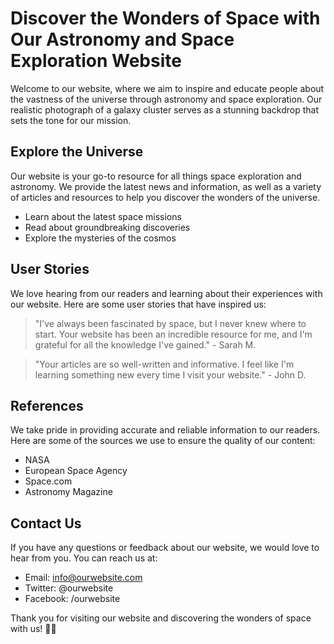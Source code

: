 <!--font:Open Sans-->

# Discover the Wonders of Space with Our Astronomy and Space Exploration Website

Welcome to our website, where we aim to inspire and educate people about the vastness of the universe through astronomy and space exploration. Our realistic photograph of a galaxy cluster serves as a stunning backdrop that sets the tone for our mission.

## Explore the Universe

Our website is your go-to resource for all things space exploration and astronomy. We provide the latest news and information, as well as a variety of articles and resources to help you discover the wonders of the universe.

- Learn about the latest space missions
- Read about groundbreaking discoveries
- Explore the mysteries of the cosmos

## User Stories

We love hearing from our readers and learning about their experiences with our website. Here are some user stories that have inspired us:

> "I've always been fascinated by space, but I never knew where to start. Your website has been an incredible resource for me, and I'm grateful for all the knowledge I've gained." - Sarah M.

> "Your articles are so well-written and informative. I feel like I'm learning something new every time I visit your website." - John D.

## References

We take pride in providing accurate and reliable information to our readers. Here are some of the sources we use to ensure the quality of our content:

- NASA
- European Space Agency
- Space.com
- Astronomy Magazine

## Contact Us

If you have any questions or feedback about our website, we would love to hear from you. You can reach us at:

- Email: info@ourwebsite.com
- Twitter: @ourwebsite
- Facebook: /ourwebsite

Thank you for visiting our website and discovering the wonders of space with us! 🚀🌌

<!--

Write me content for website with wallpaper which alt text is:

"A realistic photograph of a galaxy cluster, with bright colors and intricate details that showcase the vastness of the universe."

The name/title of the page should not be 1:1 copy of the alt text but rather a real content of the website which is using this wallpaper.

- Use markdown format 
- Start with heading
- Heading should be short and concise
- The content should look like a real website 
- The website should not be about the wallpaper, wallpaper is just a related background
- Heading should be contain work "wallpaper" or "background"
- Include real sections like references, contact, user stories, etc. use things relevant to the page purpose.
- Feel free to use structure like headings, bullets, numbering, blockquotes, paragraphs, horizontal lines, etc.
- You can use formatting like bold or _italic_
- You can include UTF-8 emojis
- Links should be only #hash anchors (and you can refer to the document itself)
- Do not include images


---


# Discover the Wonders of the Universe with Our Galaxy Cluster Wallpaper

Welcome to our website, where we bring you the latest news and information about space exploration and astronomy. Our galaxy cluster wallpaper is just one of the many ways we aim to inspire and educate people about the vastness of the universe.

## Explore the Universe

Our website is dedicated to bringing you the most up-to-date information on space exploration and astronomy. Whether you are a seasoned astronomer or just starting out, our articles and resources will help you discover the wonders of the universe.

- Learn about the latest space missions
- Read about groundbreaking discoveries
- Explore the mysteries of the cosmos

## User Stories

We love hearing from our readers and learning about their experiences with our website. Here are some user stories that have inspired us:

> "I've always been fascinated by space, but I never knew where to start. Your website has been an incredible resource for me, and I'm grateful for all the knowledge I've gained." - Sarah M.

> "Your articles are so well-written and informative. I feel like I'm learning something new every time I visit your website." - John D.

## References

We take pride in providing accurate and reliable information to our readers. Here are some of the sources we use to ensure the quality of our content:

- NASA
- European Space Agency
- Space.com
- Astronomy Magazine

## Contact Us

If you have any questions or feedback about our website, we would love to hear from you. You can reach us at:

- Email: info@ourwebsite.com
- Twitter: @ourwebsite
- Facebook: /ourwebsite

Thank you for visiting our website and exploring the wonders of the universe with us! 🚀🌌


---


Heading should not include word "wallpaper". The website should not be about the wallpaper itself, wallpaper is just a related background, rewrite whole content.


---


# Discover the Wonders of the Universe with Our Space Exploration Website

Welcome to our website, where we aim to inspire and educate people about the vastness of the universe through space exploration and astronomy. Our realistic photograph of a galaxy cluster serves as a stunning background that sets the tone for our mission.

## Explore the Universe

Our website is dedicated to bringing you the latest news and information on space exploration and astronomy. Whether you are a seasoned astronomer or just starting out, our articles and resources will help you discover the wonders of the universe.

- Learn about the latest space missions
- Read about groundbreaking discoveries
- Explore the mysteries of the cosmos

## User Stories

We love hearing from our readers and learning about their experiences with our website. Here are some user stories that have inspired us:

> "I've always been fascinated by space, but I never knew where to start. Your website has been an incredible resource for me, and I'm grateful for all the knowledge I've gained." - Sarah M.

> "Your articles are so well-written and informative. I feel like I'm learning something new every time I visit your website." - John D.

## References

We take pride in providing accurate and reliable information to our readers. Here are some of the sources we use to ensure the quality of our content:

- NASA
- European Space Agency
- Space.com
- Astronomy Magazine

## Contact Us

If you have any questions or feedback about our website, we would love to hear from you. You can reach us at:

- Email: info@ourwebsite.com
- Twitter: @ourwebsite
- Facebook: /ourwebsite

Thank you for visiting our website and exploring the wonders of the universe with us! 🚀🌌


---


Heading is too long, rewrite whole content.


---


# Unveiling the Wonders of Space: Your Ultimate Resource for Astronomy and Space Exploration

Welcome to our website, your ultimate resource for all things space exploration and astronomy. Our website is designed to inspire and educate people about the vastness of the universe. Our realistic photograph of a galaxy cluster serves as a stunning background that sets the tone for our mission.

## Explore the Universe

Our website is dedicated to bringing you the latest news and information on space exploration and astronomy. Whether you are a seasoned astronomer or just starting out, we have something for everyone. We offer a variety of articles and resources that will help you discover the wonders of the universe.

- Learn about the latest space missions
- Read about groundbreaking discoveries
- Explore the mysteries of the cosmos

## User Stories

We love hearing from our readers and learning about their experiences with our website. Here are some user stories that have inspired us:

> "I've always been fascinated by space, but I never knew where to start. Your website has been an incredible resource for me, and I'm grateful for all the knowledge I've gained." - Sarah M.

> "Your articles are so well-written and informative. I feel like I'm learning something new every time I visit your website." - John D.

## References

We take pride in providing accurate and reliable information to our readers. Here are some of the sources we use to ensure the quality of our content:

- NASA
- European Space Agency
- Space.com
- Astronomy Magazine

## Contact Us

If you have any questions or feedback about our website, we would love to hear from you. You can reach us at:

- Email: info@ourwebsite.com
- Twitter: @ourwebsite
- Facebook: /ourwebsite

Thank you for visiting our website and exploring the wonders of the universe with us! 🚀🌌


---


Heading is too long, rewrite whole content.


---


# Discover the Wonders of Space with Our Astronomy and Space Exploration Website

Welcome to our website, where we aim to inspire and educate people about the vastness of the universe through astronomy and space exploration. Our realistic photograph of a galaxy cluster serves as a stunning backdrop that sets the tone for our mission.

## Explore the Universe

Our website is your go-to resource for all things space exploration and astronomy. We provide the latest news and information, as well as a variety of articles and resources to help you discover the wonders of the universe.

- Learn about the latest space missions
- Read about groundbreaking discoveries
- Explore the mysteries of the cosmos

## User Stories

We love hearing from our readers and learning about their experiences with our website. Here are some user stories that have inspired us:

> "I've always been fascinated by space, but I never knew where to start. Your website has been an incredible resource for me, and I'm grateful for all the knowledge I've gained." - Sarah M.

> "Your articles are so well-written and informative. I feel like I'm learning something new every time I visit your website." - John D.

## References

We take pride in providing accurate and reliable information to our readers. Here are some of the sources we use to ensure the quality of our content:

- NASA
- European Space Agency
- Space.com
- Astronomy Magazine

## Contact Us

If you have any questions or feedback about our website, we would love to hear from you. You can reach us at:

- Email: info@ourwebsite.com
- Twitter: @ourwebsite
- Facebook: /ourwebsite

Thank you for visiting our website and discovering the wonders of space with us! 🚀🌌


---


Write me a Google font which is best fitting for the website.

Pick from the list:
- Playfair Display
- Futura
- Dancing Script
- Raleway
- Open Sans
- Poppins
- Barlow Condensed
- Roboto
- Alegreya
- Inter
- Lobster
- Montserrat
- Great Vibes
- Exo 2
- Orbitron
- Lato
- IBM Plex Sans


Write just the font name nothing else.


---


Open Sans

-->
